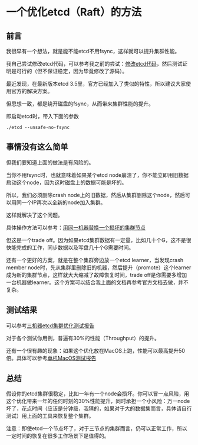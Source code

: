 
# 一个优化etcd（Raft）的方法

## 前言

我很早有一个想法，就是能不能etcd不用fsync，这样就可以提升集群性能。

我自己尝试修改etcd代码，可以参考我之前的尝试：[修改etcd代码](three-lines-code.md)，然后测试证明是可行的（但不保证稳定，因为毕竟修改了源码）。

最近发现，在最新版本etcd 3.5里，官方已经加入了类似的特性，所以建议大家使用官方的解决方案。

但思想一致，都是绕开磁盘的fsync，从而带来集群性能的提升。

即启动etcd时，带入下面的参数
```
./etcd --unsafe-no-fsync
```

## 事情没有这么简单

但我们要知道上面的做法是有风险的。

当你不用fsync时，也就意味着如果某个etcd node崩溃了，你不能立即用旧数据启动这个node，因为这时磁盘上的数据可能是坏的。

所以，我们必须删除crash node上的旧数据，然后从集群删除这个node，然后可以用同一个IP再次以全新的node加入集群。

这样就解决了这个问题。

具体操作方法可以参考：[用同一机器替换一个损坏的集群节点](replace-on-same-machine.md)

但这是一个trade off。因为如果etcd集群数据有一定量，比如几十个G，这不是很快能完成的工作，同步数据以及写盘几十个G需要时间。

还有一个更好的方案，就是在整个集群旁边放一个etcd learner，当发现crash member node时，先从集群里删除旧的机器，然后提升（promote）这个learner成为新的集群节点，这样就大大缩减了故障恢复时间，trade off是你需要多增加一台机器做learner。这个方案可以结合我上面的文档再参考官方文档去做，并不复杂。

## 测试结果

可以参考[三机器etcd集群优化测试报告](Three-nodes-benchmark.md)

对于各个测试你用例，普遍有30%的性能（Throughput）的提升。

还有一个很有趣的现象：如果这个优化放在MacOS上跑，性能可以最高提升50倍。具体可以参考[单机MacOS测试报告](One-node-benchmark.md)

## 总结

假设你的etcd集群很稳定，比如一年有一个node会损坏。你可以冒一点风险，用这个优化带来一年的任何时刻的30%性能提升，同时承担一个小风险：万一node坏了，花点时间（应该是分钟级，我猜的，如果对于大的数据集而言，具体请自行测试）用上面的工具来恢复整个集群。

注意：即使etcd一个节点坏了，对于三节点的集群而言，仍可以正常工作，所以一定时间的恢复在很多工作场景下是值得的。